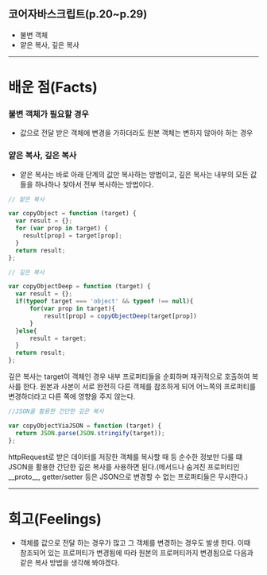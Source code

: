 ## 코어자바스크립트(p.20~p.29)

- 불변 객체
- 얕은 복사, 깊은 복사

---

# 배운 점(Facts)

### 불변 객체가 필요할 경우

- 값으로 전달 받은 객체에 변경을 가하더라도 원본 객체는 변하지 않아야 하는 경우

### 얕은 복사, 깊은 복사

- 얕은 복사는 바로 아래 단계의 값만 복사하는 방법이고, 깊은 복사는 내부의 모든 값들을 하나하나 찾아서 전부 복사하는 방법이다.

```javascript
// 얕은 복사

var copyObject = function (target) {
  var result = {};
  for (var prop in target) {
    result[prop] = target[prop];
  }
  return result;
};
```

```javascript
// 깊은 복사

var copyObjectDeep = function (target) {
  var result = {};
  if(typeof target === 'object' && typeof !== null){
      for(var prop in target){
          result[prop] = copyObjectDeep(target[prop])
      }
  }else{
      result = target;
  }
  return result;
};
```

깊은 복사는 target이 객체인 경우 내부 프로퍼티들을 순회하며 재귀적으로 호출하여 복사를 한다. 원본과 사본이 서로 완전히 다른 객체를 참조하게 되어 어느쪽의 프로퍼티를 변경하더라고 다른 쪽에 영향을 주지 않는다.

```javascript
//JSON을 활용한 간단한 깊은 복사

var copyObjectViaJSON = function (target) {
  return JSON.parse(JSON.stringify(target));
};
```

httpRequest로 받은 데이터를 저장한 객체를 복사할 때 등 순수한 정보만 다룰 떄 JSON을 활용한 간단한 깊은 복사를 사용하면 된다.(메서드나 숨겨진 프로퍼티인 \_\_proto\_\_, getter/setter 등은 JSON으로 변경할 수 없는 프로퍼티들은 무시한다.)

---

# 회고(Feelings)

- 객체를 값으로 전달 하는 경우가 많고 그 객체를 변경하는 경우도 발생 한다. 이때 참조되어 있는 프로퍼티가 변경됨에 따라 원본의 프로퍼티까지 변경됨으로 다음과 같은 복사 방법을 생각해 봐야겠다.
